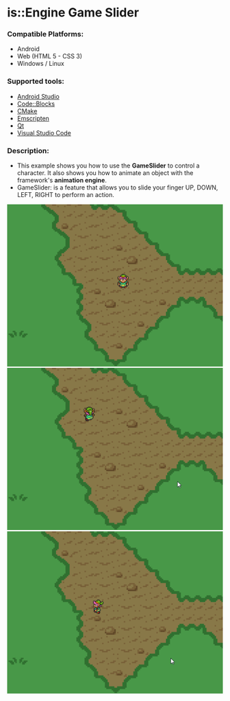 # is::Engine Game Slider
### Compatible Platforms:
- Android
- Web (HTML 5 - CSS 3)
- Windows / Linux

### Supported tools:
- [Android Studio](https://github.com/Is-Daouda/is-Engine#-android-studio)
- [Code::Blocks](https://github.com/Is-Daouda/is-Engine#-codeblocks)
- [CMake](https://github.com/Is-Daouda/is-Engine#-cmake)
- [Emscripten](https://github.com/Is-Daouda/is-Engine#-web-html-5---css-3)
- [Qt](https://github.com/Is-Daouda/is-Engine#-qt)
- [Visual Studio Code](https://github.com/Is-Daouda/is-Engine#-visual-studio-code)

### Description:
- This example shows you how to use the **GameSlider** to control a character. It also shows you how to animate an object with the framework's **animation engine**.
- GameSlider: is a feature that allows you to slide your finger UP, DOWN, LEFT, RIGHT to perform an action.

![image 1](./images/image_1.png)
![image 2](./images/image_2.png)
![image 3](./images/image_3.png)